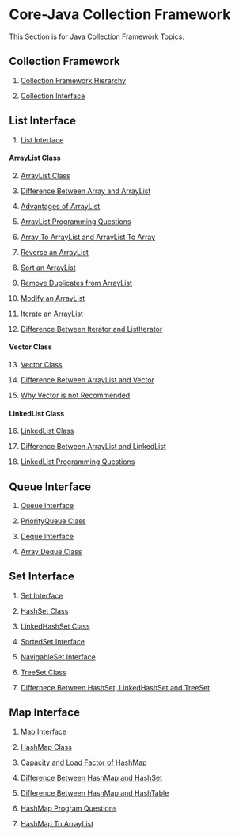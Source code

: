 # Core-Java Collection Framework

This Section is for Java Collection Framework Topics.

## Collection Framework

1. <a href="">Collection Framework Hierarchy</a>

2. <a href="">Collection Interface</a>


## List Interface

1. <a href="">List Interface</a>

#### ArrayList Class

2. <a href="">ArrayList Class</a>

3. <a href="">Difference Between Array and ArrayList</a>

4. <a href="">Advantages of ArrayList</a>

5. <a href="">ArrayList Programming Questions</a>

6. <a href="">Array To ArrayList and ArrayList To Array</a>

7. <a href="">Reverse an ArrayList</a>

8. <a href="">Sort an ArrayList</a>

9. <a href="">Remove Duplicates from ArrayList</a>

10. <a href="">Modify an ArrayList</a>

11. <a href="">Iterate an ArrayList</a>

12. <a href="">Difference Between Iterator and ListIterator</a>

#### Vector Class

13. <a href="">Vector Class</a>

14. <a href="">Difference Between ArrayList and Vector</a>

15. <a href="">Why Vector is not Recommended</a>

#### LinkedList Class

16. <a href="">LinkedList Class</a>

17. <a href="">Difference Between ArrayList and LinkedList</a>

18. <a href="">LinkedList Programming Questions</a>


## Queue Interface

1. <a href="">Queue Interface</a>

2. <a href="">PriorityQueue Class</a>

3. <a href="">Deque Interface</a>

4. <a href="">Array Deque Class</a>



## Set Interface

1. <a href="">Set Interface</a>

2. <a href="">HashSet Class</a>

3. <a href="">LinkedHashSet Class</a>

4. <a href="">SortedSet Interface</a>

5. <a href="">NavigableSet Interface</a>

6. <a href="">TreeSet Class</a>

7. <a href="">Differnece Between HashSet, LinkedHashSet and TreeSet</a>


## Map Interface

1. <a href="">Map Interface</a>

2. <a href="">HashMap Class</a>

3. <a href="">Capacity and Load Factor of HashMap</a>

4. <a href="">Difference Between HashMap and HashSet</a>

5. <a href="">Difference Between HashMap and HashTable</a>

6. <a href="">HashMap Program Questions</a>

7. <a href="">HashMap To ArrayList</a>













<a href=""></a>




